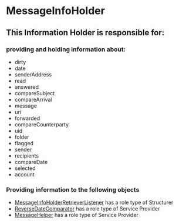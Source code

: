 # MessageInfoHolder
## This Information Holder is responsible for:
### providing and holding information about: 
* dirty
* date
* senderAddress
* read
* answered
* compareSubject
* compareArrival
* message
* uri
* forwarded
* compareCounterparty
* uid
* folder
* flagged
* sender
* recipients
* compareDate
* selected
* account
### Providing information to the following objects 
* [MessageInfoHolderRetrieverListener](../Structurers/MessageInfoHolderRetrieverListener.md) has a role type of Structurer
* [ReverseDateComparator](../ServiceProviders/ReverseDateComparator.md) has a role type of Service Provider
* [MessageHelper](../ServiceProviders/MessageHelper.md) has a role type of Service Provider
